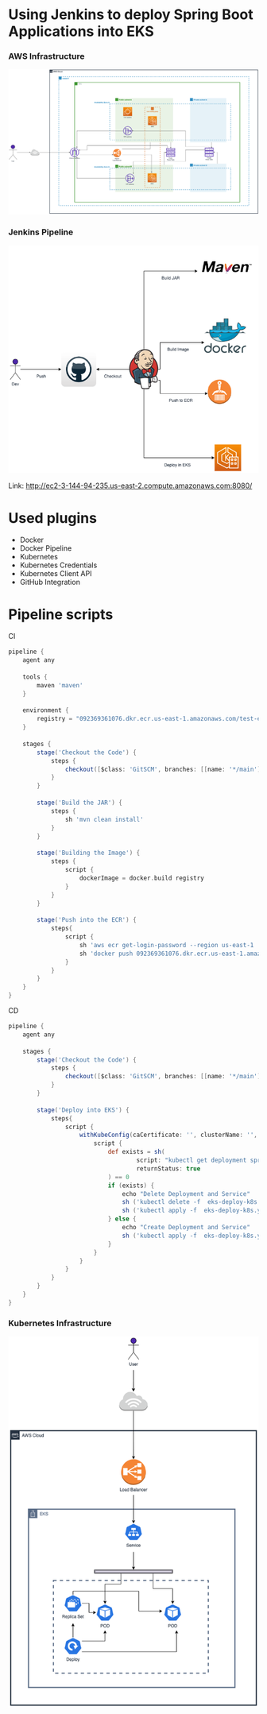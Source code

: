 # Using Jenkins to deploy Spring Boot Applications into EKS

### AWS Infrastructure

![Infrastructure](.files/EKS%20Veeva-AWS%20Infra.drawio.png)

### Jenkins Pipeline

![Infrastructure](.files/EKS%20Veeva-Jenkins.drawio.png)

Link: http://ec2-3-144-94-235.us-east-2.compute.amazonaws.com:8080/

# Used plugins

- Docker
- Docker Pipeline
- Kubernetes
- Kubernetes Credentials
- Kubernetes Client API
- GitHub Integration

# Pipeline scripts

CI
```groovy
pipeline {
    agent any

    tools {
        maven 'maven'
    }

    environment {
        registry = "092369361076.dkr.ecr.us-east-1.amazonaws.com/test-ecr"
    }

    stages {
        stage('Checkout the Code') {
            steps {
                checkout([$class: 'GitSCM', branches: [[name: '*/main']], doGenerateSubmoduleConfigurations: false, extensions: [], submoduleCfg: [], userRemoteConfigs: [[credentialsId: '', url: 'https://github.com/ricardorqr/springboot-app']]])
            }
        }

        stage('Build the JAR') {
            steps {
                sh 'mvn clean install'
            }
        }

        stage('Building the Image') {
            steps {
                script {
                    dockerImage = docker.build registry
                }
            }
        }

        stage('Push into the ECR') {
            steps{
                script {
                    sh 'aws ecr get-login-password --region us-east-1 | docker login --username AWS --password-stdin 092369361076.dkr.ecr.us-east-1.amazonaws.com'
                    sh 'docker push 092369361076.dkr.ecr.us-east-1.amazonaws.com/test-ecr:latest'
                }
            }
        }
    }
}
```

CD
```groovy
pipeline {
    agent any

    stages {
        stage('Checkout the Code') {
            steps {
                checkout([$class: 'GitSCM', branches: [[name: '*/main']], doGenerateSubmoduleConfigurations: false, extensions: [], submoduleCfg: [], userRemoteConfigs: [[credentialsId: '', url: 'https://github.com/ricardorqr/springboot-app']]])
            }
        }

        stage('Deploy into EKS') {
            steps{
                script {
                    withKubeConfig(caCertificate: '', clusterName: '', contextName: '', credentialsId: 'Kubeconfig-EKS-us-east-2', namespace: '', restrictKubeConfigAccess: false, serverUrl: '') {
                        script {
                            def exists = sh(
                                    script: "kubectl get deployment springboot-app",
                                    returnStatus: true
                            ) == 0
                            if (exists) {
                                echo "Delete Deployment and Service"
                                sh ('kubectl delete -f  eks-deploy-k8s.yaml')
                                sh ('kubectl apply -f  eks-deploy-k8s.yaml')
                            } else {
                                echo "Create Deployment and Service"
                                sh ('kubectl apply -f  eks-deploy-k8s.yaml')
                            }
                        }
                    }
                }
            }
        }
    }
}
```

### Kubernetes Infrastructure

![Infrastructure](.files/EKS%20Veeva-Kubernetes.drawio.png)